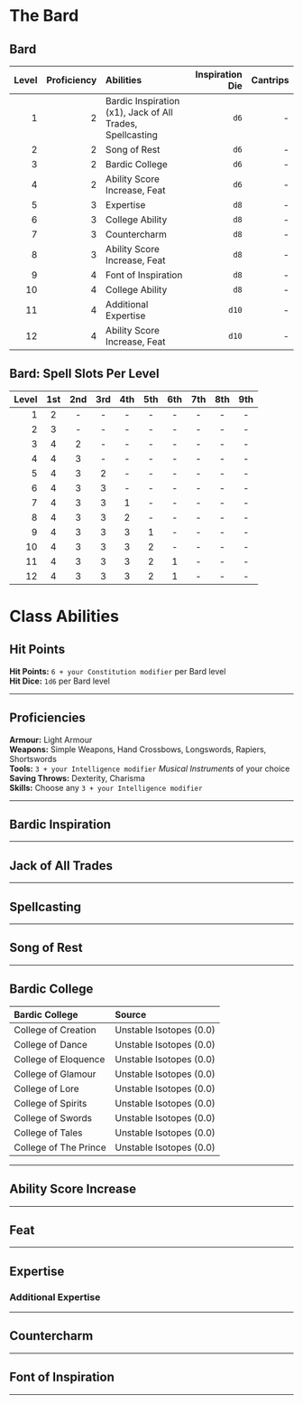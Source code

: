 # The Bard

## Bard

| Level | Proficiency | Abilities                                                 | Inspiration Die | Cantrips |
| ----: | ----------: | :-------------------------------------------------------- | --------------: | -------: |
|     1 |           2 | Bardic Inspiration (x1), Jack of All Trades, Spellcasting |            `d6` |        - |
|     2 |           2 | Song of Rest                                              |            `d6` |        - |
|     3 |           2 | Bardic College                                            |            `d6` |        - |
|     4 |           2 | Ability Score Increase, Feat                              |            `d6` |        - |
|     5 |           3 | Expertise                                                 |            `d8` |        - |
|     6 |           3 | College Ability                                           |            `d8` |        - |
|     7 |           3 | Countercharm                                              |            `d8` |        - |
|     8 |           3 | Ability Score Increase, Feat                              |            `d8` |        - |
|     9 |           4 | Font of Inspiration                                       |            `d8` |        - |
|    10 |           4 | College Ability                                           |            `d8` |        - |
|    11 |           4 | Additional Expertise                                      |           `d10` |        - |
|    12 |           4 | Ability Score Increase, Feat                              |           `d10` |        - |

## Bard: Spell Slots Per Level

| Level |  1st  |  2nd  |  3rd  |  4th  |  5th  |  6th  |  7th  |  8th  |  9th  |
| ----: | :---: | :---: | :---: | :---: | :---: | :---: | :---: | :---: | :---: |
|     1 |   2   |   -   |   -   |   -   |   -   |   -   |   -   |   -   |   -   |
|     2 |   3   |   -   |   -   |   -   |   -   |   -   |   -   |   -   |   -   |
|     3 |   4   |   2   |   -   |   -   |   -   |   -   |   -   |   -   |   -   |
|     4 |   4   |   3   |   -   |   -   |   -   |   -   |   -   |   -   |   -   |
|     5 |   4   |   3   |   2   |   -   |   -   |   -   |   -   |   -   |   -   |
|     6 |   4   |   3   |   3   |   -   |   -   |   -   |   -   |   -   |   -   |
|     7 |   4   |   3   |   3   |   1   |   -   |   -   |   -   |   -   |   -   |
|     8 |   4   |   3   |   3   |   2   |   -   |   -   |   -   |   -   |   -   |
|     9 |   4   |   3   |   3   |   3   |   1   |   -   |   -   |   -   |   -   |
|    10 |   4   |   3   |   3   |   3   |   2   |   -   |   -   |   -   |   -   |
|    11 |   4   |   3   |   3   |   3   |   2   |   1   |   -   |   -   |   -   |
|    12 |   4   |   3   |   3   |   3   |   2   |   1   |   -   |   -   |   -   |

# Class Abilities

## Hit Points
**Hit Points:** `6 + your Constitution modifier` per Bard level  
**Hit Dice:** `1d6` per Bard level  

---

## Proficiencies

**Armour:** Light Armour  
**Weapons:** Simple Weapons, Hand Crossbows, Longswords, Rapiers, Shortswords  
**Tools:** `3 + your Intelligence modifier` *Musical Instruments* of your choice  
**Saving Throws:** Dexterity, Charisma  
**Skills:** Choose any `3 + your Intelligence modifier`  

---

## Bardic Inspiration

---

## Jack of All Trades

---

## Spellcasting

---

## Song of Rest

---

## Bardic College

| Bardic College        | Source                  |
| :-------------------- | :---------------------- |
| College of Creation   | Unstable Isotopes (0.0) |
| College of Dance      | Unstable Isotopes (0.0) |
| College of Eloquence  | Unstable Isotopes (0.0) |
| College of Glamour    | Unstable Isotopes (0.0) |
| College of Lore       | Unstable Isotopes (0.0) |
| College of Spirits    | Unstable Isotopes (0.0) |
| College of Swords     | Unstable Isotopes (0.0) |
| College of Tales      | Unstable Isotopes (0.0) |
| College of The Prince | Unstable Isotopes (0.0) |

---

## Ability Score Increase

---

## Feat

---

## Expertise

### Additional Expertise

---

## Countercharm

---

## Font of Inspiration

---
